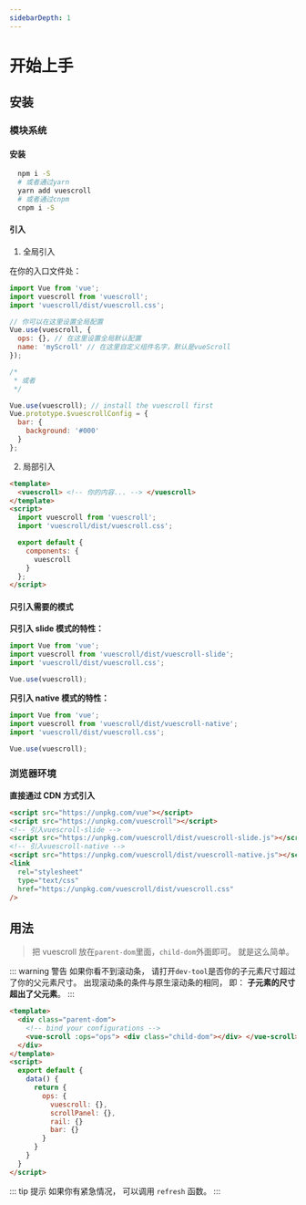 ```yaml
---
sidebarDepth: 1
---
```


# 开始上手

## 安装

### 模块系统

#### 安装

```bash
  npm i -S
  # 或者通过yarn
  yarn add vuescroll
  # 或者通过cnpm
  cnpm i -S
```

#### 引入

1. 全局引入

在你的入口文件处：

```javascript
import Vue from 'vue';
import vuescroll from 'vuescroll';
import 'vuescroll/dist/vuescroll.css';

// 你可以在这里设置全局配置
Vue.use(vuescroll, {
  ops: {}, // 在这里设置全局默认配置
  name: 'myScroll' // 在这里自定义组件名字，默认是vueScroll
});

/*
 * 或者
 */

Vue.use(vuescroll); // install the vuescroll first
Vue.prototype.$vuescrollConfig = {
  bar: {
    background: '#000'
  }
};
```

2. 局部引入

```html
<template>
  <vuescroll> <!-- 你的内容... --> </vuescroll>
</template>
<script>
  import vuescroll from 'vuescroll';
  import 'vuescroll/dist/vuescroll.css';

  export default {
    components: {
      vuescroll
    }
  };
</script>
```

#### 只引入需要的模式

**只引入 slide 模式的特性：**

```javascript
import Vue from 'vue';
import vuescroll from 'vuescroll/dist/vuescroll-slide';
import 'vuescroll/dist/vuescroll.css';

Vue.use(vuescroll);
```

**只引入 native 模式的特性：**

```javascript
import Vue from 'vue';
import vuescroll from 'vuescroll/dist/vuescroll-native';
import 'vuescroll/dist/vuescroll.css';

Vue.use(vuescroll);
```

### 浏览器环境

**直接通过 CDN 方式引入**

```html
<script src="https://unpkg.com/vue"></script>
<script src="https://unpkg.com/vuescroll"></script>
<!-- 引入vuescroll-slide -->
<script src="https://unpkg.com/vuescroll/dist/vuescroll-slide.js"></script>
<!-- 引入vuescroll-native -->
<script src="https://unpkg.com/vuescroll/dist/vuescroll-native.js"></script>
<link
  rel="stylesheet"
  type="text/css"
  href="https://unpkg.com/vuescroll/dist/vuescroll.css"
/>
```

## 用法

> 把 vuescroll 放在`parent-dom`里面，`child-dom`外面即可。 就是这么简单。

::: warning 警告
如果你看不到滚动条， 请打开`dev-tool`是否你的子元素尺寸超过了你的父元素尺寸。 出现滚动条的条件与原生滚动条的相同， 即： **子元素的尺寸超出了父元素**。
:::

```html
<template>
  <div class="parent-dom">
    <!-- bind your configurations -->
    <vue-scroll :ops="ops"> <div class="child-dom"></div> </vue-scroll>
  </div>
</template>
<script>
  export default {
    data() {
      return {
        ops: {
          vuescroll: {},
          scrollPanel: {},
          rail: {}
          bar: {}
        }
      }
    }
  }
</script>
```

::: tip 提示
如果你有紧急情况， 可以调用 `refresh` 函数。
:::
